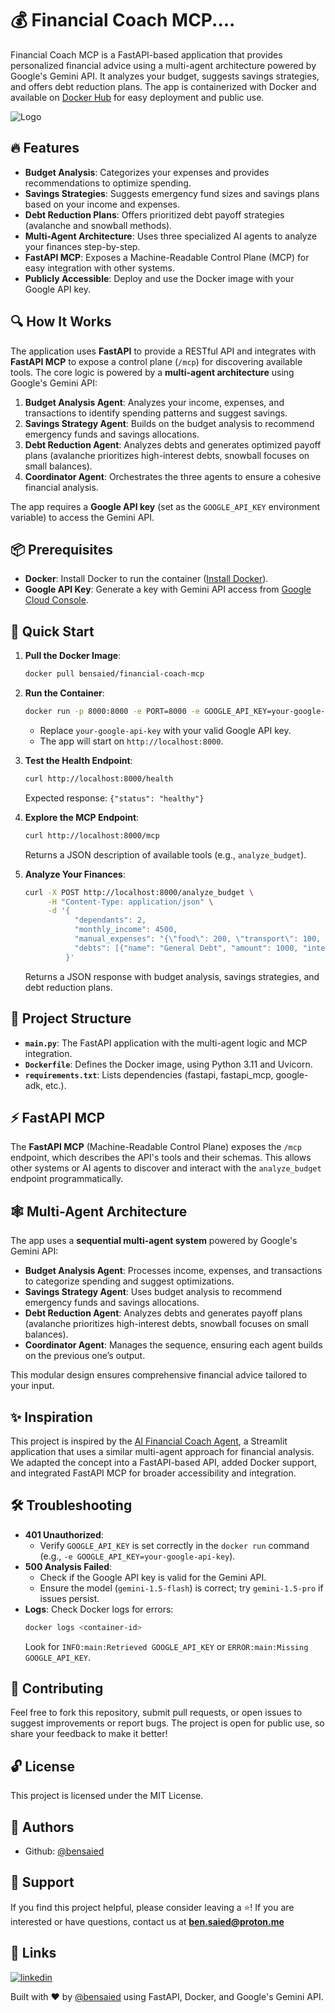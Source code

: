 # 💰 Financial Coach MCP....

Financial Coach MCP is a FastAPI-based application that provides personalized financial advice using a multi-agent architecture powered by Google's Gemini API. It analyzes your budget, suggests savings strategies, and offers debt reduction plans. The app is containerized with Docker and available on [Docker Hub](https://hub.docker.com/r/bensaied/financial-coach-mcp) for easy deployment and public use.

![Logo](https://i.ibb.co/jPqB7fX5/AI-Financial-Coach-Logo.png)

## 🔥 Features

- **Budget Analysis**: Categorizes your expenses and provides recommendations to optimize spending.
- **Savings Strategies**: Suggests emergency fund sizes and savings plans based on your income and expenses.
- **Debt Reduction Plans**: Offers prioritized debt payoff strategies (avalanche and snowball methods).
- **Multi-Agent Architecture**: Uses three specialized AI agents to analyze your finances step-by-step.
- **FastAPI MCP**: Exposes a Machine-Readable Control Plane (MCP) for easy integration with other systems.
- **Publicly Accessible**: Deploy and use the Docker image with your Google API key.

## 🔍 How It Works

The application uses **FastAPI** to provide a RESTful API and integrates with **FastAPI MCP** to expose a control plane (`/mcp`) for discovering available tools. The core logic is powered by a **multi-agent architecture** using Google's Gemini API:

1. **Budget Analysis Agent**: Analyzes your income, expenses, and transactions to identify spending patterns and suggest savings.
2. **Savings Strategy Agent**: Builds on the budget analysis to recommend emergency funds and savings allocations.
3. **Debt Reduction Agent**: Analyzes debts and generates optimized payoff plans (avalanche prioritizes high-interest debts, snowball focuses on small balances).
4. **Coordinator Agent**: Orchestrates the three agents to ensure a cohesive financial analysis.

The app requires a **Google API key** (set as the `GOOGLE_API_KEY` environment variable) to access the Gemini API.

## 📦 Prerequisites

- **Docker**: Install Docker to run the container ([Install Docker](https://docs.docker.com/get-docker/)).
- **Google API Key**: Generate a key with Gemini API access from [Google Cloud Console](https://aistudio.google.com/apikey).

## 🚀 Quick Start

1. **Pull the Docker Image**:

   ```bash
   docker pull bensaied/financial-coach-mcp
   ```

2. **Run the Container**:

   ```bash
   docker run -p 8000:8000 -e PORT=8000 -e GOOGLE_API_KEY=your-google-api-key bensaied/financial-coach-mcp
   ```

   - Replace `your-google-api-key` with your valid Google API key.
   - The app will start on `http://localhost:8000`.

3. **Test the Health Endpoint**:

   ```bash
   curl http://localhost:8000/health
   ```

   Expected response: `{"status": "healthy"}`

4. **Explore the MCP Endpoint**:

   ```bash
   curl http://localhost:8000/mcp
   ```

   Returns a JSON description of available tools (e.g., `analyze_budget`).

5. **Analyze Your Finances**:
   ```bash
   curl -X POST http://localhost:8000/analyze_budget \
        -H "Content-Type: application/json" \
        -d '{
              "dependants": 2,
              "monthly_income": 4500,
              "manual_expenses": "{\"food\": 200, \"transport\": 100, \"education\": 800}",
              "debts": [{"name": "General Debt", "amount": 1000, "interest_rate": 15, "min_payment": 50}]
            }'
   ```
   Returns a JSON response with budget analysis, savings strategies, and debt reduction plans.

## 📁 Project Structure

- **`main.py`**: The FastAPI application with the multi-agent logic and MCP integration.
- **`Dockerfile`**: Defines the Docker image, using Python 3.11 and Uvicorn.
- **`requirements.txt`**: Lists dependencies (fastapi, fastapi_mcp, google-adk, etc.).

## ⚡ FastAPI MCP

The **FastAPI MCP** (Machine-Readable Control Plane) exposes the `/mcp` endpoint, which describes the API's tools and their schemas. This allows other systems or AI agents to discover and interact with the `analyze_budget` endpoint programmatically.

## 🕸️ Multi-Agent Architecture

The app uses a **sequential multi-agent system** powered by Google's Gemini API:

- **Budget Analysis Agent**: Processes income, expenses, and transactions to categorize spending and suggest optimizations.
- **Savings Strategy Agent**: Uses budget analysis to recommend emergency funds and savings allocations.
- **Debt Reduction Agent**: Analyzes debts and generates payoff plans (avalanche prioritizes high-interest debts, snowball focuses on small balances).
- **Coordinator Agent**: Manages the sequence, ensuring each agent builds on the previous one’s output.

This modular design ensures comprehensive financial advice tailored to your input.

## ✨ Inspiration

This project is inspired by the [AI Financial Coach Agent](https://github.com/Shubhamsaboo/awesome-llm-apps/tree/main/advanced_ai_agents/multi_agent_apps/ai_financial_coach_agent), a Streamlit application that uses a similar multi-agent approach for financial analysis. We adapted the concept into a FastAPI-based API, added Docker support, and integrated FastAPI MCP for broader accessibility and integration.

## 🛠️ Troubleshooting

- **401 Unauthorized**:
  - Verify `GOOGLE_API_KEY` is set correctly in the `docker run` command (e.g., `-e GOOGLE_API_KEY=your-google-api-key`).
- **500 Analysis Failed**:
  - Check if the Google API key is valid for the Gemini API.
  - Ensure the model (`gemini-1.5-flash`) is correct; try `gemini-1.5-pro` if issues persist.
- **Logs**: Check Docker logs for errors:
  ```bash
  docker logs <container-id>
  ```
  Look for `INFO:main:Retrieved GOOGLE_API_KEY` or `ERROR:main:Missing GOOGLE_API_KEY`.

## 🤝 Contributing

Feel free to fork this repository, submit pull requests, or open issues to suggest improvements or report bugs. The project is open for public use, so share your feedback to make it better!

## 🔓 License

This project is licensed under the MIT License.

## 📝 Authors

- Github: [@bensaied](https://www.github.com/bensaied)

## 💝 Support

If you find this project helpful, please consider leaving a ⭐️!
If you are interested or have questions, contact us at **ben.saied@proton.me**

## 🔗 Links

[![linkedin](https://img.shields.io/badge/linkedin-0A66C2?style=for-the-badge&logo=linkedin&logoColor=white)](https://www.linkedin.com/in/bensaied/)

Built with ❤️ by [@bensaied](https://www.github.com/bensaied) using FastAPI, Docker, and Google's Gemini API.
